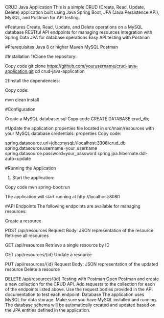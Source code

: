 CRUD Java Application
This is a simple CRUD (Create, Read, Update, Delete) application built using Java Spring Boot, JPA (Java Persistence API), MySQL, and Postman for API testing.


#Features
Create, Read, Update, and Delete operations on a MySQL database
RESTful API endpoints for managing resources
Integration with Spring Data JPA for database operations
Easy API testing with Postman


#Prerequisites
Java 8 or higher
Maven
MySQL
Postman


#Installation
1)Clone the repository:

Copy code
git clone https://github.com/yourusername/crud-java-application.git
cd crud-java-application


2)Install the dependencies:

Copy code:

mvn clean install


#Configuration

Create a MySQL database:
sql
Copy code
CREATE DATABASE crud_db;



#Update the application.properties file located in src/main/resources with your MySQL database credentials:
properties
Copy code:

spring.datasource.url=jdbc:mysql://localhost:3306/crud_db
spring.datasource.username=your_username
spring.datasource.password=your_password
spring.jpa.hibernate.ddl-auto=update


#Running the Application

1) Start the application:

Copy code
mvn spring-boot:run


The application will start running at http://localhost:8080.

#API Endpoints
The following endpoints are available for managing resources:

Create a resource

POST /api/resources
Request Body: JSON representation of the resource
Retrieve all resources

GET /api/resources
Retrieve a single resource by ID

GET /api/resources/{id}
Update a resource

PUT /api/resources/{id}
Request Body: JSON representation of the updated resource
Delete a resource

DELETE /api/resources/{id}
Testing with Postman
Open Postman and create a new collection for the CRUD API.
Add requests to the collection for each of the endpoints listed above.
Use the request bodies provided in the API documentation to test each endpoint.
Database
The application uses MySQL for data storage. Make sure you have MySQL installed and running. The database schema will be automatically created and updated based on the JPA entities defined in the application.
